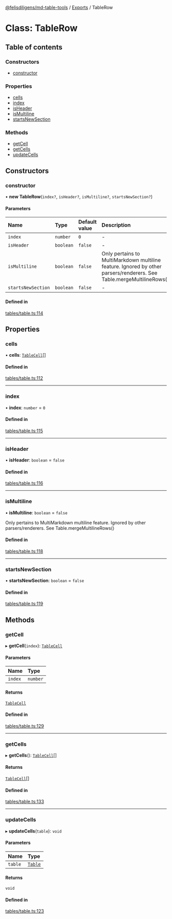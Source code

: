 [@felisdiligens/md-table-tools](../README.md) / [Exports](../modules.md) / TableRow

# Class: TableRow

## Table of contents

### Constructors

- [constructor](TableRow.md#constructor)

### Properties

- [cells](TableRow.md#cells)
- [index](TableRow.md#index)
- [isHeader](TableRow.md#isheader)
- [isMultiline](TableRow.md#ismultiline)
- [startsNewSection](TableRow.md#startsnewsection)

### Methods

- [getCell](TableRow.md#getcell)
- [getCells](TableRow.md#getcells)
- [updateCells](TableRow.md#updatecells)

## Constructors

### constructor

• **new TableRow**(`index?`, `isHeader?`, `isMultiline?`, `startsNewSection?`)

#### Parameters

| Name | Type | Default value | Description |
| :------ | :------ | :------ | :------ |
| `index` | `number` | `0` | - |
| `isHeader` | `boolean` | `false` | - |
| `isMultiline` | `boolean` | `false` | Only pertains to MultiMarkdown multiline feature. Ignored by other parsers/renderers. See Table.mergeMultilineRows() |
| `startsNewSection` | `boolean` | `false` | - |

#### Defined in

[tables/table.ts:114](https://github.com/FelisDiligens/md-table-tools/blob/1e1bcfc/src/tables/table.ts#L114)

## Properties

### cells

• **cells**: [`TableCell`](TableCell.md)[]

#### Defined in

[tables/table.ts:112](https://github.com/FelisDiligens/md-table-tools/blob/1e1bcfc/src/tables/table.ts#L112)

___

### index

• **index**: `number` = `0`

#### Defined in

[tables/table.ts:115](https://github.com/FelisDiligens/md-table-tools/blob/1e1bcfc/src/tables/table.ts#L115)

___

### isHeader

• **isHeader**: `boolean` = `false`

#### Defined in

[tables/table.ts:116](https://github.com/FelisDiligens/md-table-tools/blob/1e1bcfc/src/tables/table.ts#L116)

___

### isMultiline

• **isMultiline**: `boolean` = `false`

Only pertains to MultiMarkdown multiline feature. Ignored by other parsers/renderers. See Table.mergeMultilineRows()

#### Defined in

[tables/table.ts:118](https://github.com/FelisDiligens/md-table-tools/blob/1e1bcfc/src/tables/table.ts#L118)

___

### startsNewSection

• **startsNewSection**: `boolean` = `false`

#### Defined in

[tables/table.ts:119](https://github.com/FelisDiligens/md-table-tools/blob/1e1bcfc/src/tables/table.ts#L119)

## Methods

### getCell

▸ **getCell**(`index`): [`TableCell`](TableCell.md)

#### Parameters

| Name | Type |
| :------ | :------ |
| `index` | `number` |

#### Returns

[`TableCell`](TableCell.md)

#### Defined in

[tables/table.ts:129](https://github.com/FelisDiligens/md-table-tools/blob/1e1bcfc/src/tables/table.ts#L129)

___

### getCells

▸ **getCells**(): [`TableCell`](TableCell.md)[]

#### Returns

[`TableCell`](TableCell.md)[]

#### Defined in

[tables/table.ts:133](https://github.com/FelisDiligens/md-table-tools/blob/1e1bcfc/src/tables/table.ts#L133)

___

### updateCells

▸ **updateCells**(`table`): `void`

#### Parameters

| Name | Type |
| :------ | :------ |
| `table` | [`Table`](Table.md) |

#### Returns

`void`

#### Defined in

[tables/table.ts:123](https://github.com/FelisDiligens/md-table-tools/blob/1e1bcfc/src/tables/table.ts#L123)
